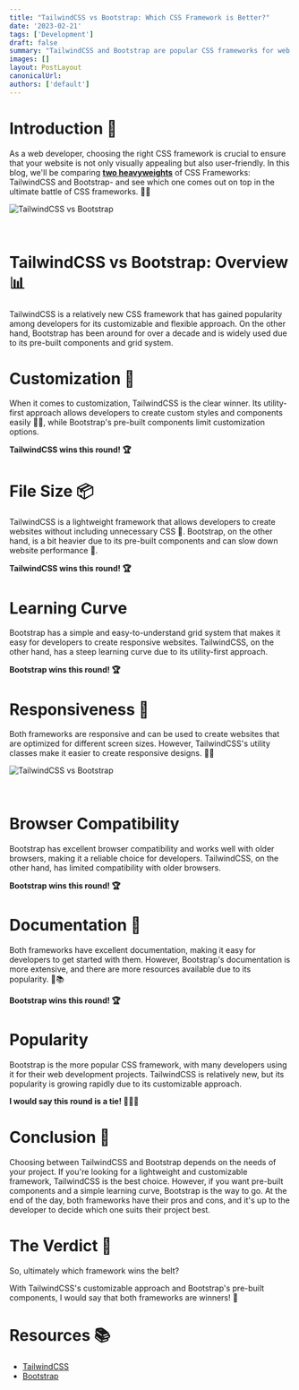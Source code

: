 ```yaml
---
title: "TailwindCSS vs Bootstrap: Which CSS Framework is Better?"
date: '2023-02-21'
tags: ['Development']
draft: false
summary: "TailwindCSS and Bootstrap are popular CSS frameworks for web development. TailwindCSS is flexible and customizable, while Bootstrap is known for its pre-built components and easy-to-use grid system. The blog compares the two frameworks and highlights their differences in customization, file size, learning curve, responsiveness, browser compatibility, documentation, and popularity."
images: []
layout: PostLayout
canonicalUrl:
authors: ['default']
---
```


# Introduction 🌟
As a web developer, choosing the right CSS framework is crucial to ensure that your website is not only visually appealing but also user-friendly. In this blog, we'll be comparing **<u>two heavyweights</u>** of CSS Frameworks: TailwindCSS and Bootstrap- and see which one comes out on top in the ultimate battle of CSS frameworks. 🥊🥇

![TailwindCSS vs Bootstrap](/static/images/blogs/tailwindcss-vs-bootstrap/banner.png)

<br />

# TailwindCSS vs Bootstrap: Overview 📊
TailwindCSS is a relatively new CSS framework that has gained popularity among developers for its customizable and flexible approach. On the other hand, Bootstrap has been around for over a decade and is widely used due to its pre-built components and grid system.

# Customization 💪
When it comes to customization, TailwindCSS is the clear winner. Its utility-first approach allows developers to create custom styles and components easily 🔧🎨, while Bootstrap's pre-built components limit customization options.

**TailwindCSS wins this round! 🏆**

# File Size 📦
TailwindCSS is a lightweight framework that allows developers to create websites without including unnecessary CSS 🚀. Bootstrap, on the other hand, is a bit heavier due to its pre-built components and can slow down website performance 🐢.

**TailwindCSS wins this round! 🏆**

# Learning Curve
Bootstrap has a simple and easy-to-understand grid system that makes it easy for developers to create responsive websites. TailwindCSS, on the other hand, has a steep learning curve due to its utility-first approach.

**Bootstrap wins this round! 🏆**

# Responsiveness 📱
Both frameworks are responsive and can be used to create websites that are optimized for different screen sizes. However, TailwindCSS's utility classes make it easier to create responsive designs. 📏📐

![TailwindCSS vs Bootstrap](/static/images/blogs/tailwindcss-vs-bootstrap/responsive.png)

<br />

# Browser Compatibility
Bootstrap has excellent browser compatibility and works well with older browsers, making it a reliable choice for developers. TailwindCSS, on the other hand, has limited compatibility with older browsers.

**Bootstrap wins this round! 🏆**

# Documentation 📖
Both frameworks have excellent documentation, making it easy for developers to get started with them. However, Bootstrap's documentation is more extensive, and there are more resources available due to its popularity. 📑📚

**Bootstrap wins this round! 🏆**

# Popularity
Bootstrap is the more popular CSS framework, with many developers using it for their web development projects. TailwindCSS is relatively new, but its popularity is growing rapidly due to its customizable approach.

**I would say this round is a tie! 🙆🏻‍♂️**

# Conclusion 🤝
Choosing between TailwindCSS and Bootstrap depends on the needs of your project. If you're looking for a lightweight and customizable framework, TailwindCSS is the best choice. However, if you want pre-built components and a simple learning curve, Bootstrap is the way to go. At the end of the day, both frameworks have their pros and cons, and it's up to the developer to decide which one suits their project best.

# The Verdict 🥊

So, ultimately which framework wins the belt?

With TailwindCSS's customizable approach and Bootstrap's pre-built components, I would say that both frameworks are winners! 🥇

# Resources 📚
- [TailwindCSS](https://tailwindcss.com/)
- [Bootstrap](https://getbootstrap.com/)